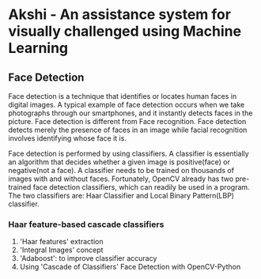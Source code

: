 # Akshi - An assistance system for visually challenged using Machine Learning
## Face Detection
Face detection is a technique that identifies or locates human faces in digital images. A typical example of face detection occurs when we take photographs through our smartphones, and it instantly detects faces in the picture. Face detection is different from Face recognition. Face detection detects merely the presence of faces in an image while facial recognition involves identifying whose face it is.

Face detection is performed by using classifiers. A classifier is essentially an algorithm that decides whether a given image is positive(face) or negative(not a face). A classifier needs to be trained on thousands of images with and without faces. Fortunately, OpenCV already has two pre-trained face detection classifiers, which can readily be used in a program. The two classifiers are: Haar Classifier and Local Binary Pattern(LBP) classifier.

### Haar feature-based cascade classifiers

1. 'Haar features' extraction
2. 'Integral Images' concept
3. 'Adaboost': to improve classifier accuracy
4. Using 'Cascade of Classifiers' Face Detection with OpenCV-Python
